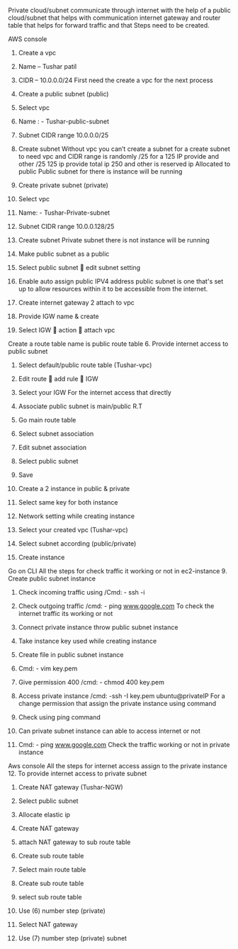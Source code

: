 Private cloud/subnet communicate through internet with the help of a public cloud/subnet that helps with communication internet gateway and router table that helps for forward traffic and that Steps need to be created.

AWS console 
1. Create a vpc 
1.	Name – Tushar patil 
2.	CIDR – 10.0.0.0/24
First need the create a vpc for the next process 

2. Create a public subnet (public)
1.	Select vpc 
2.	Name : - Tushar-public-subnet
3.	Subnet CIDR range  10.0.0.0/25
4.	Create subnet
Without vpc you can’t create a subnet for a create subnet to need vpc and CIDR range is randomly /25 for a 125 IP provide and other /25 125 ip provide total ip 250 and other is reserved ip 
Allocated to public
Public subnet for there is instance will be running  

3. Create private subnet (private)
1.	Select vpc
2.	Name: - Tushar-Private-subnet 
3.	Subnet CIDR range 10.0.0.128/25
4.	Create subnet
Private subnet there is not instance will be running 

4. Make public subnet as a public
1.	Select public subnet   edit subnet setting 
2.	Enable auto assign public IPV4 address
public subnet is one that's set up to allow resources within it to be accessible from the internet.



5. Create internet gateway 2 attach to vpc
1.	Provide IGW name & create
2.	Select IGW  action  attach vpc 

Create a route table name is public route table 
6. Provide internet access to public subnet
1.	Select default/public route table  (Tushar-vpc)
2.	Edit route  add rule  IGW
3.	Select your IGW
For the internet access that directly 

7. Associate public subnet is main/public R.T
1.	Go main route table
2.	Select subnet association 
3.	Edit subnet association
4.	Select public subnet
5.	Save

8. Create a 2 instance in public & private
1.	Select same key for both instance 
2.	Network setting while creating instance 
3.	Select your created vpc (Tushar-vpc)
4.	Select subnet according (public/private)
5.	Create instance

Go on CLI 
All the steps for check traffic it working or not in ec2-instance
9. Create public subnet instance 
1.	Check incoming traffic using /Cmd: - ssh -i
2.	Check outgoing traffic /cmd: - ping www.google.com
To check the internet traffic its working or not


10. Connect private instance throw public subnet instance
1.	Take instance key used while creating instance
2.	Create file in public subnet instance
3.	Cmd: - vim key.pem
4.	Give permission 400 /cmd: - chmod 400 key.pem
5.	Access private instance /cmd: -ssh -I key.pem ubuntu@privateIP
For a change permission that assign the private instance using command   

11. Check using ping command 
1.	Can private subnet instance can able to access internet or not
2.	Cmd: - ping www.google.com 
Check the traffic working or not in private instance 

Aws console 
All the steps for internet access assign to the private instance  
12. To provide internet access to private subnet
1.	Create NAT gateway (Tushar-NGW)
2.	Select public subnet 
3.	Allocate elastic ip
4.	Create NAT gateway

13. attach NAT gateway to sub route table
1.	Create sub route table 
2.	Select main route table
3.	Create sub route table

14. select sub route table 
1.	Use (6) number step (private)
2.	Select NAT gateway
3.	Use (7) number step (private) subnet

